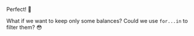 Perfect! :clap:

What if we want to keep only some balances? Could we use `for...in` to filter them? :flushed:
